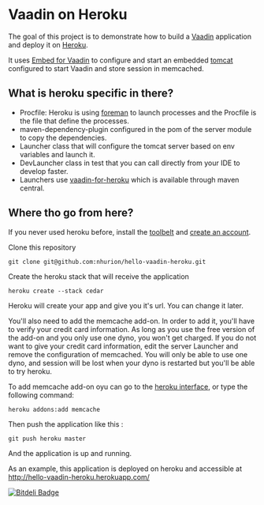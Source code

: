 Vaadin on Heroku
================

The goal of this project is to demonstrate how to build a [Vaadin](https://vaadin.com/home) application and deploy it on [Heroku](http://www.heroku.com).

It uses [Embed for Vaadin](https://vaadin.com/directory#addon/embed-for-vaadin) to configure and start an embedded [tomcat](http://tomcat.apache.org/)
configured to start Vaadin and store session in memcached.

What is heroku specific in there?
---------------------------------

* Procfile: Heroku is using [foreman](https://github.com/ddollar/foreman) to launch processes and the Procfile is the file that define the processes.
* maven-dependency-plugin configured in the pom of the server module to copy the dependencies.
* Launcher class that will configure the tomcat server based on env variables and launch it.
* DevLauncher class in test that you can call directly from your IDE to develop faster.
* Launchers use [vaadin-for-heroku](https://github.com/nhurion/vaadin-for-heroku) which is available through maven central.

Where tho go from here?
-----------------------

If you never used heroku before, install the [toolbelt](https://toolbelt.heroku.com/) and [create an account](http://heroku.com/signup).

Clone this repository

    git clone git@github.com:nhurion/hello-vaadin-heroku.git

Create the heroku stack that will receive the application

    heroku create --stack cedar

Heroku will create your app and give you it's url. You can change it later.

You'll also need to add the memcache add-on. In order to add it, you'll have to verify your credit card information.
As long as you use the free version of the add-on and you only use one dyno, you won't get charged.
If you do not want to give your credit card information, edit the server Launcher and remove the configuration of memcached.
You will only be able to use one dyno, and session will be lost when your dyno is restarted but you'll be able to try heroku.

To add memcache add-on oyu can go to the [heroku interface](https://addons.heroku.com/), or type the following command:

    heroku addons:add memcache

Then push the application like this :

    git push heroku master

And the application is up and running.


As an example, this application is deployed on heroku and accessible at http://hello-vaadin-heroku.herokuapp.com/


[![Bitdeli Badge](https://d2weczhvl823v0.cloudfront.net/nhurion/hello-vaadin-heroku/trend.png)](https://bitdeli.com/free "Bitdeli Badge")

